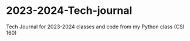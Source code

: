 # 2023-2024-Tech-journal
Tech Journal for 2023-2024 classes and code from my Python class (CSI 160) 
